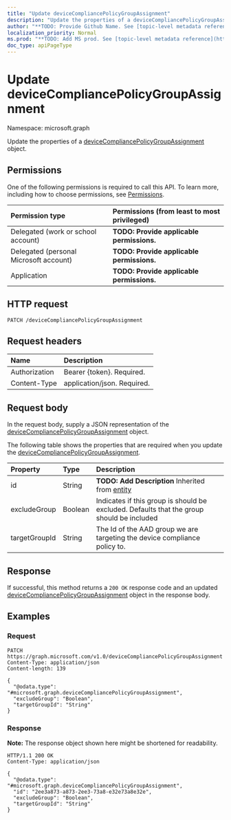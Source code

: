 ```yaml
---
title: "Update deviceCompliancePolicyGroupAssignment"
description: "Update the properties of a deviceCompliancePolicyGroupAssignment object."
author: "**TODO: Provide Github Name. See [topic-level metadata reference](https://msgo.azurewebsites.net/add/document/guidelines/metadata.html#topic-level-metadata)**"
localization_priority: Normal
ms.prod: "**TODO: Add MS prod. See [topic-level metadata reference](https://msgo.azurewebsites.net/add/document/guidelines/metadata.html#topic-level-metadata)**"
doc_type: apiPageType
---
```


# Update deviceCompliancePolicyGroupAssignment
Namespace: microsoft.graph



Update the properties of a [deviceCompliancePolicyGroupAssignment](../resources/devicecompliancepolicygroupassignment.md) object.

## Permissions
One of the following permissions is required to call this API. To learn more, including how to choose permissions, see [Permissions](/graph/permissions-reference).

|Permission type|Permissions (from least to most privileged)|
|:---|:---|
|Delegated (work or school account)|**TODO: Provide applicable permissions.**|
|Delegated (personal Microsoft account)|**TODO: Provide applicable permissions.**|
|Application|**TODO: Provide applicable permissions.**|

## HTTP request

<!-- {
  "blockType": "ignored"
}
-->
``` http
PATCH /deviceCompliancePolicyGroupAssignment
```

## Request headers
|Name|Description|
|:---|:---|
|Authorization|Bearer {token}. Required.|
|Content-Type|application/json. Required.|

## Request body
In the request body, supply a JSON representation of the [deviceCompliancePolicyGroupAssignment](../resources/devicecompliancepolicygroupassignment.md) object.

The following table shows the properties that are required when you update the [deviceCompliancePolicyGroupAssignment](../resources/devicecompliancepolicygroupassignment.md).

|Property|Type|Description|
|:---|:---|:---|
|id|String|**TODO: Add Description** Inherited from [entity](../resources/entity.md)|
|excludeGroup|Boolean|Indicates if this group is should be excluded. Defaults that the group should be included|
|targetGroupId|String|The Id of the AAD group we are targeting the device compliance policy to.|



## Response

If successful, this method returns a `200 OK` response code and an updated [deviceCompliancePolicyGroupAssignment](../resources/devicecompliancepolicygroupassignment.md) object in the response body.

## Examples

### Request
<!-- {
  "blockType": "request",
  "name": "update_devicecompliancepolicygroupassignment"
}
-->
``` http
PATCH https://graph.microsoft.com/v1.0/deviceCompliancePolicyGroupAssignment
Content-Type: application/json
Content-length: 139

{
  "@odata.type": "#microsoft.graph.deviceCompliancePolicyGroupAssignment",
  "excludeGroup": "Boolean",
  "targetGroupId": "String"
}
```


### Response
**Note:** The response object shown here might be shortened for readability.
<!-- {
  "blockType": "response",
  "truncated": true
}
-->
``` http
HTTP/1.1 200 OK
Content-Type: application/json

{
  "@odata.type": "#microsoft.graph.deviceCompliancePolicyGroupAssignment",
  "id": "2ee3a873-a873-2ee3-73a8-e32e73a8e32e",
  "excludeGroup": "Boolean",
  "targetGroupId": "String"
}
```

